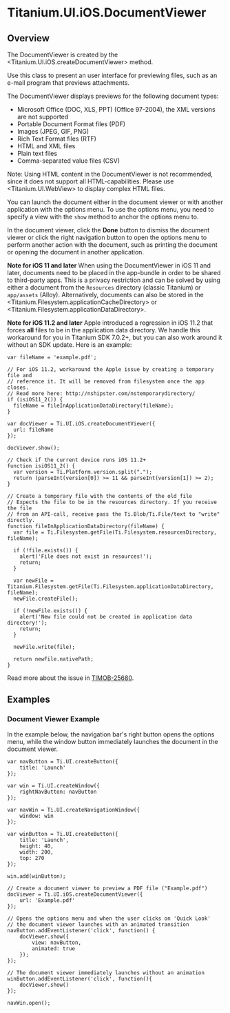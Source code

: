 # Titanium.UI.iOS.DocumentViewer

<ProxySummary/>

## Overview

The DocumentViewer is created by the <Titanium.UI.iOS.createDocumentViewer> method.

Use this class to present an user interface for previewing files,
such as an e-mail program that previews attachments.

The DocumentViewer displays previews for the following document types:

  * Microsoft Office (DOC, XLS, PPT) (Office 97-2004), the XML versions are not supported
  * Portable Document Format files (PDF)
  * Images (JPEG, GIF, PNG)
  * Rich Text Format files (RTF)
  * HTML and XML files
  * Plain text files
  * Comma-separated value files (CSV)

Note: Using HTML content in the DocumentViewer is not recommended, since it does not support
all HTML-capabilities. Please use <Titanium.UI.WebView> to display complex HTML files.

You can launch the document either in the document viewer or with another application with the
options menu. To use the options menu, you need to specify a view with the `show` method to
anchor the options menu to.

In the document viewer, click the **Done** button to dismiss the document viewer or click the
right navigation button to open the options menu to perform another action with the document,
such as printing the document or opening the document in another application.

**Note for iOS 11 and later**
When using the DocumentViewer in iOS 11 and later, documents need to be placed in the app-bundle
in order to be shared to third-party apps. This is a privacy restriction and can be solved by
using either a document from the `Resources` directory (classic Titanium) or `app/assets` (Alloy).
Alternatively, documents can also be stored in the <Titanium.Filesystem.applicationCacheDirectory>
or <Titanium.Filesystem.applicationDataDirectory>.

**Note for iOS 11.2 and later**
Apple introduced a regression in iOS 11.2 that forces **all** files to be in the application data
directory. We handle this workaround for you in Titanium SDK 7.0.2+, but you
can also work around it without an SDK update. Here is an example:

    var fileName = 'example.pdf';

    // For iOS 11.2, workaround the Apple issue by creating a temporary file and
    // reference it. It will be removed from filesystem once the app closes.
    // Read more here: http://nshipster.com/nstemporarydirectory/
    if (isiOS11_2()) {
      fileName = fileInApplicationDataDirectory(fileName);
    }

    var docViewer = Ti.UI.iOS.createDocumentViewer({
      url: fileName
    });

    docViewer.show();

    // Check if the current device runs iOS 11.2+
    function isiOS11_2() {
      var version = Ti.Platform.version.split(".");
      return (parseInt(version[0]) >= 11 && parseInt(version[1]) >= 2);
    }

    // Create a temporary file with the contents of the old file
    // Expects the file to be in the resources directory. If you receive the file
    // from an API-call, receive pass the Ti.Blob/Ti.File/text to "write" directly.
    function fileInApplicationDataDirectory(fileName) {
      var file = Ti.Filesystem.getFile(Ti.Filesystem.resourcesDirectory, fileName);

      if (!file.exists()) {
        alert('File does not exist in resources!');
        return;
      }

      var newFile = Titanium.Filesystem.getFile(Ti.Filesystem.applicationDataDirectory, fileName);
      newFile.createFile();

      if (!newFile.exists()) {
        alert('New file could not be created in application data directory!');
        return;
      }

      newFile.write(file);

      return newFile.nativePath;
    }

Read more about the issue in [TIMOB-25680](https://jira.appcelerator.org/browse/TIMOB-25680).

## Examples

### Document Viewer Example

In the example below, the navigation bar's right button opens the options menu,
while the window button immediately launches the document in the document viewer.

    var navButton = Ti.UI.createButton({
        title: 'Launch'
    });

    var win = Ti.UI.createWindow({
        rightNavButton: navButton
    });

    var navWin = Ti.UI.createNavigationWindow({
        window: win
    });

    var winButton = Ti.UI.createButton({
        title: 'Launch',
        height: 40,
        width: 200,
        top: 270
    });

    win.add(winButton);

    // Create a document viewer to preview a PDF file ("Example.pdf")
    docViewer = Ti.UI.iOS.createDocumentViewer({
        url: 'Example.pdf'
    });

    // Opens the options menu and when the user clicks on 'Quick Look'
    // the document viewer launches with an animated transition
    navButton.addEventListener('click', function() {
        docViewer.show({
            view: navButton,
            animated: true
        });
    });

    // The document viewer immediately launches without an animation
    winButton.addEventListener('click', function(){
        docViewer.show()
    });

    navWin.open();

<ApiDocs/>
